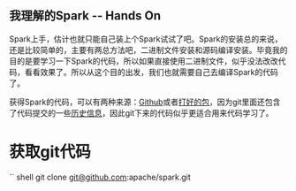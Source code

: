 我理解的Spark -- Hands On
-------------------------

Spark上手，估计也就只能自己装上个Spark试试了吧。Spark的安装总的来说，还是比较简单的，主要有两总方法吧，二进制文件安装和源码编译安装。毕竟我的目的是要学习一下Spark的代码，所以如果直接使用二进制文件，似乎没法改改代码，看看效果了。所以从这个目的出发，我们也就需要自己去编译Spark的代码了。

获得Spark的代码，可以有两种来源：[Github](https://github.com/apache/spark)或者[打好的包](http://spark.apache.org/downloads.html)，因为git里面还包含了代码提交的一些[历史信息](https://github.com/apache/spark/network)，因此git下来的代码似乎更适合用来代码学习了。

# 获取git代码
`` shell
git clone git@github.com:apache/spark.git
```

